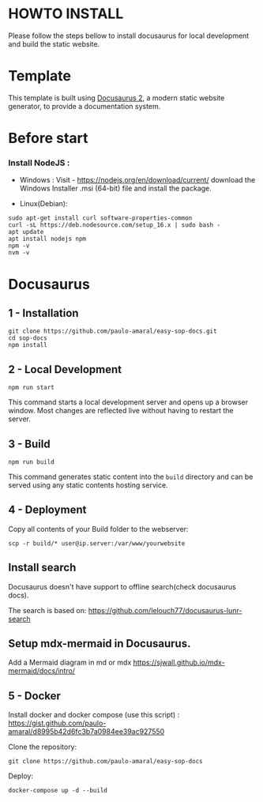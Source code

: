 # HOWTO INSTALL 
Please follow the steps bellow to install docusaurus for local development and build the static website.

# Template

This template is built using [Docusaurus 2](https://docusaurus.io/), a modern static website generator, to provide a documentation system.

# Before start

### Install NodeJS :
- Windows : 
Visit - https://nodejs.org/en/download/current/ download the Windows Installer .msi (64-bit) file and install the package.

- Linux(Debian):

````console
sudo apt-get install curl software-properties-common 
curl -sL https://deb.nodesource.com/setup_16.x | sudo bash - 
apt update
apt install nodejs npm
npm -v
nvm -v
````

# Docusaurus 

##  1 - Installation

```console
git clone https://github.com/paulo-amaral/easy-sop-docs.git
cd sop-docs
npm install
```

## 2 - Local Development

```console
npm run start
```

This command starts a local development server and opens up a browser window. Most changes are reflected live without
having to restart the server.


## 3 - Build

```console
npm run build
```

This command generates static content into the `build` directory and can be served using any static contents hosting
service.

## 4 - Deployment 


Copy all contents of your Build folder to the webserver:
```console
scp -r build/* user@ip.server:/var/www/yourwebsite
```

## Install search
Docusaurus doesn't have support to offline search(check docusaurus docs).

The search  is based on: 
https://github.com/lelouch77/docusaurus-lunr-search

## Setup mdx-mermaid in Docusaurus.
Add a Mermaid diagram in md or mdx
https://sjwall.github.io/mdx-mermaid/docs/intro/

## 5 - Docker
Install docker and docker compose (use this script) :
https://gist.github.com/paulo-amaral/d8995b42d6fc3b7a0984ee39ac927550

Clone the repository:

```
git clone https://github.com/paulo-amaral/easy-sop-docs
```

Deploy:

```
docker-compose up -d --build
```


